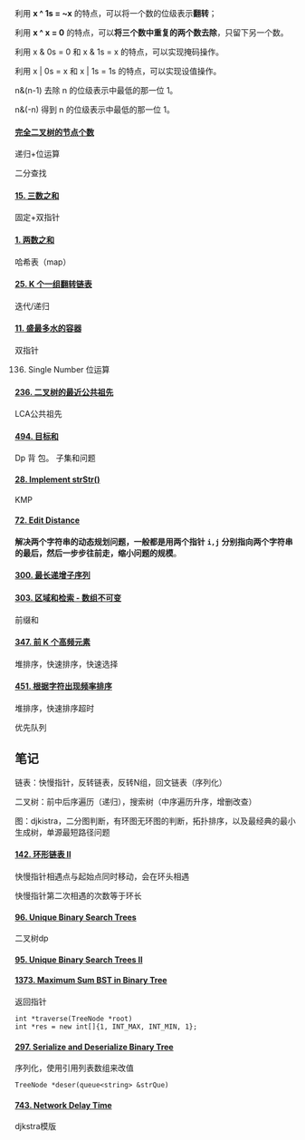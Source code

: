 



利用 **x ^ 1s = ~x** 的特点，可以将一个数的位级表示**翻转**；

利用 **x ^ x = 0** 的特点，可以**将三个数中重复的两个数去除**，只留下另一个数。



利用 x & 0s = 0 和 x & 1s = x 的特点，可以实现掩码操作。

利用 x | 0s = x 和 x | 1s = 1s 的特点，可以实现设值操作。

n&(n-1) 去除 n 的位级表示中最低的那一位 1。

n&(-n) 得到 n 的位级表示中最低的那一位 1。

#### [完全二叉树的节点个数](https://leetcode-cn.com/problems/count-complete-tree-nodes/)

递归+位运算

二分查找



#### [15. 三数之和](https://leetcode-cn.com/problems/3sum/)

固定+双指针



#### [1. 两数之和](https://leetcode-cn.com/problems/two-sum/)

哈希表（map）



#### [25. K 个一组翻转链表](https://leetcode-cn.com/problems/reverse-nodes-in-k-group/)

迭代/递归 



#### [11. 盛最多水的容器](https://leetcode-cn.com/problems/container-with-most-water/)

双指针


136. Single Number
     位运算
     
     

#### [236. 二叉树的最近公共祖先](https://leetcode-cn.com/problems/lowest-common-ancestor-of-a-binary-tree/)

LCA公共祖先



#### [494. 目标和](https://leetcode-cn.com/problems/target-sum/)

Dp    背  包。 子集和问题 

#### [28. Implement strStr()](https://leetcode-cn.com/problems/implement-strstr/)

KMP





#### [72. Edit Distance](https://leetcode-cn.com/problems/edit-distance/)

**解决两个字符串的动态规划问题，一般都是用两个指针** **`i,j`** **分别指向两个字符串的最后，然后一步步往前走，缩小问题的规模**。





#### [300. 最长递增子序列](https://leetcode-cn.com/problems/longest-increasing-subsequence/)





#### [303. 区域和检索 - 数组不可变](https://leetcode-cn.com/problems/range-sum-query-immutable/)

前缀和





#### [347. 前 K 个高频元素](https://leetcode-cn.com/problems/top-k-frequent-elements/)

堆排序，快速排序，快速选择



#### [451. 根据字符出现频率排序](https://leetcode-cn.com/problems/sort-characters-by-frequency/)

堆排序，快速排序超时

优先队列













## 笔记



链表：快慢指针，反转链表，反转N组，回文链表（序列化）

二叉树：前中后序遍历（递归），搜索树（中序遍历升序，增删改查）

图：djkistra，二分图判断，有环图无环图的判断，拓扑排序，以及最经典的最小生成树，单源最短路径问题

#### [142. 环形链表 II](https://leetcode-cn.com/problems/linked-list-cycle-ii/)

快慢指针相遇点与起始点同时移动，会在环头相遇

快慢指针第二次相遇的次数等于环长



#### [96. Unique Binary Search Trees](https://leetcode-cn.com/problems/unique-binary-search-trees/)

二叉树dp

#### [95. Unique Binary Search Trees II](https://leetcode-cn.com/problems/unique-binary-search-trees-ii/)

#### [1373. Maximum Sum BST in Binary Tree](https://leetcode-cn.com/problems/maximum-sum-bst-in-binary-tree/)

返回指针

```
int *traverse(TreeNode *root) 
int *res = new int[]{1, INT_MAX, INT_MIN, 1};
```



#### [297. Serialize and Deserialize Binary Tree](https://leetcode-cn.com/problems/serialize-and-deserialize-binary-tree/)

序列化，使用引用列表数组来改值

```
TreeNode *deser(queue<string> &strQue) 
```



#### [743. Network Delay Time](https://leetcode-cn.com/problems/network-delay-time/)

djkstra模版

